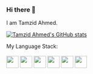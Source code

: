 ### Hi there 👋

I am Tamzid Ahmed.

[![Tamzid Ahmed's GitHub stats](https://github-readme-stats.vercel.app/api?username=tamzid958&show_icons=true&theme=radical)](https://github.com/tamzid958)


My Language Stack: 
<br><br>
<img src="https://cdn.jsdelivr.net/npm/programming-languages-logos/src/javascript/javascript.png" height="32">
<img src="https://cdn.jsdelivr.net/npm/programming-languages-logos/src/typescript/typescript.png" height="32">
<img src="https://cdn.jsdelivr.net/npm/programming-languages-logos/src/php/php.png" height="32">
<img src="https://cdn.jsdelivr.net/npm/programming-languages-logos/src/python/python.png" height="32">
<img src="https://cdn.jsdelivr.net/npm/programming-languages-logos/src/java/java.png" height="32">
<img src="https://cdn.jsdelivr.net/npm/programming-languages-logos/src/csharp/csharp.png" height="32">
<!--
**tamzid958/tamzid958** is a ✨ _special_ ✨ repository because its `README.md` (this file) appears on your GitHub profile.

Here are some ideas to get you started:

- 🔭 I’m currently working on ...
- 🌱 I’m currently learning ...
- 👯 I’m looking to collaborate on ...
- 🤔 I’m looking for help with ...
- 💬 Ask me about ...
- 📫 How to reach me: ...
- 😄 Pronouns: ...
- ⚡ Fun fact: ...
-->
